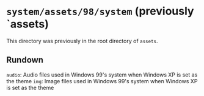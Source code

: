 # `system/assets/98/system` (previously `assets)

This directory was previously in the root directory of `assets`.

## Rundown

`audio`: Audio files used in Windows 99's system when Windows XP is set as the theme
`img`: Image files used in Windows 99's system when Windows XP is set as the theme